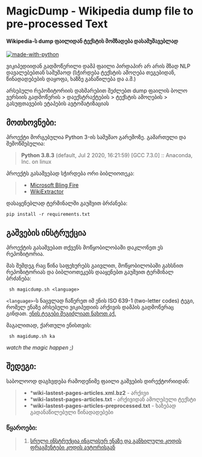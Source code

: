 # MagicDump - Wikipedia dump file to pre-processed Text
#### Wikipedia-ს dump ფაილიდან ტექსტის მომზადება დასამუშავებლად
[![made-with-python](https://img.shields.io/badge/Made%20with-Python-1f425f.svg)](https://www.python.org/)

ვიკიპედიიდან გადმოწერილი დამპ ფაილი პირდაპირ არ არის მზად NLP დავალებებთან სამუშაოდ (სჭირდება ტექსტის ამოღება თეგებიდან, წინადადებების დაყოფა, ხაზზე განაწილება და ა.შ.) 

არსებული რეპოზიტორიის დახმარებით შეძლებთ dump ფაილის ბოლო ვერსიის გადმოწერის > დაექსტრაქტების > ტექსტის ამოღების > გასუფთავების ეტაპების ავტომატიზაციას

## მოთხოვნები:

პროექტი მორგებულია Python 3-ის სამუშაო გარემოზე. გამართული და შემოწმებულია:
> **Python 3.8.3** (default, Jul  2 2020, 16:21:59) 
> [GCC 7.3.0] :: Anaconda, Inc. on linux


პროექტს გასაშვებად სჭირდება ორი ბიბლიოთეკა:

> - [Microsoft Bling Fire](https://github.com/microsoft/BlingFire)
> - [WikiExtractor](https://github.com/attardi/wikiextractor)

დასაყენებლად ტერმინალში გაუშვით ბრძანება:

```
pip install -r requirements.txt
```

## გაშვების ინსტრუქცია

პროექტის გასაშვებათ თქვენს მოწყობილობაში დაკლონეთ ეს რეპოზიტორია.

მას შემდეგ რაც წინა საფეხურებს გაივლით, მოწყობილობაში გახსნით რეპოზიტორიას და ბიბლიოთეკებს დააყენებთ გაუშვით ტერმინალ ბრძანება:

``` sh magicdump.sh <language>```

```<language>```-ს ნაცვლად ჩაწერეთ იმ ენის ISO 639-1 (two-letter codes) ტეგი, რომელ ენაზე არსებული ვიკიპედიის არქივის დამპის გადმოწერაც გინდათ.
 [ენის ტეგები შეგიძლიათ ნახოთ აქ.](https://en.wikipedia.org/wiki/List_of_ISO_639-1_codes)
 
 მაგალითად, ქართული ენისთვის:
 
``` sh magidump.sh ka```

_watch the magic happen ;)_ 

## შედეგი:

საბოლოოდ დაგხვდება რამოდენიმე ფაილი გაშვების დირექტორიიდან:

> - ***wiki-lastest-pages-articles.xml.bz2** - არქივი
> - ***wiki-lastest-pages-articles.txt** - არქივიდან ამოღებული ტექსტი
> - ***wiki-lastest-pages-articles-preprocessed.txt** - ხაზებად გადანაწილებული წინადადებები

### წყაროები:
> 1. [სრული ინსტრუქცია ინგლისურ ენაზე და განხილული კოდის ფრაგმენტები კოდის ავტორისგან](https://towardsdatascience.com/pre-processing-a-wikipedia-dump-for-nlp-model-training-a-write-up-3b9176fdf67)